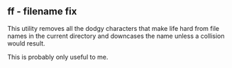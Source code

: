 ## ff - filename fix

This utility removes all the dodgy characters that make life hard from
file names in the current directory and downcases the name unless a
collision would result.

This is probably only useful to me.
